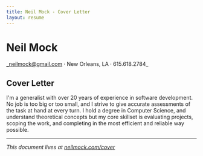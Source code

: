 ```yaml
---
title: Neil Mock - Cover Letter
layout: resume
---
```


# Neil Mock

_neilmock@gmail.com &middot; New Orleans, LA &middot; 615.618.2784_

## Cover Letter

I'm a generalist with over 20 years of experience in software development. No job is too big or too small, and I strive to give accurate assessments of the task at hand at every turn. I hold a degree in Computer Science, and understand theoretical concepts but my core skillset is evaluating projects, scoping the work, and completing in the most efficient and reliable way possible.

---

_This document lives at [neilmock.com/cover](http://neilmock.com/cover/)_
